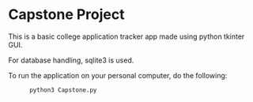 # Capstone Project

This is a basic college application tracker app made using python tkinter GUI. 

For database handling, sqlite3 is used. 

To run the application on your personal computer, do the following:

          python3 Capstone.py

